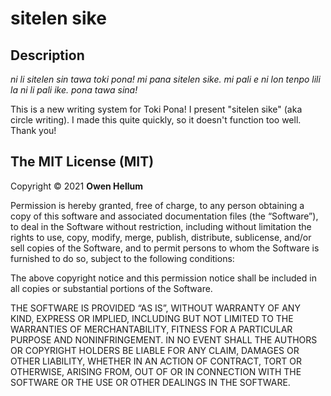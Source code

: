 # sitelen sike

## Description

*ni li sitelen sin tawa toki pona! mi pana sitelen sike. mi pali e ni lon tenpo lili la ni li pali ike. pona tawa sina!*

This is a new writing system for Toki Pona! I present "sitelen sike" (aka circle writing). I made this quite quickly, so it doesn't function too well. Thank you!

## The MIT License (MIT)

Copyright © 2021 **Owen Hellum**

Permission is hereby granted, free of charge, to any person obtaining a copy of this software and associated documentation files (the “Software”), to deal in the Software without restriction, including without limitation the rights to use, copy, modify, merge, publish, distribute, sublicense, and/or sell copies of the Software, and to permit persons to whom the Software is furnished to do so, subject to the following conditions:

The above copyright notice and this permission notice shall be included in all copies or substantial portions of the Software.

THE SOFTWARE IS PROVIDED “AS IS”, WITHOUT WARRANTY OF ANY KIND, EXPRESS OR IMPLIED, INCLUDING BUT NOT LIMITED TO THE WARRANTIES OF MERCHANTABILITY, FITNESS FOR A PARTICULAR PURPOSE AND NONINFRINGEMENT. IN NO EVENT SHALL THE AUTHORS OR COPYRIGHT HOLDERS BE LIABLE FOR ANY CLAIM, DAMAGES OR OTHER LIABILITY, WHETHER IN AN ACTION OF CONTRACT, TORT OR OTHERWISE, ARISING FROM, OUT OF OR IN CONNECTION WITH THE SOFTWARE OR THE USE OR OTHER DEALINGS IN THE SOFTWARE.
